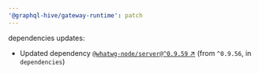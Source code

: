 ```yaml
---
'@graphql-hive/gateway-runtime': patch
---
```


dependencies updates: 

- Updated dependency [`@whatwg-node/server@^0.9.59` ↗︎](https://www.npmjs.com/package/@whatwg-node/server/v/0.9.59) (from `^0.9.56`, in `dependencies`)
